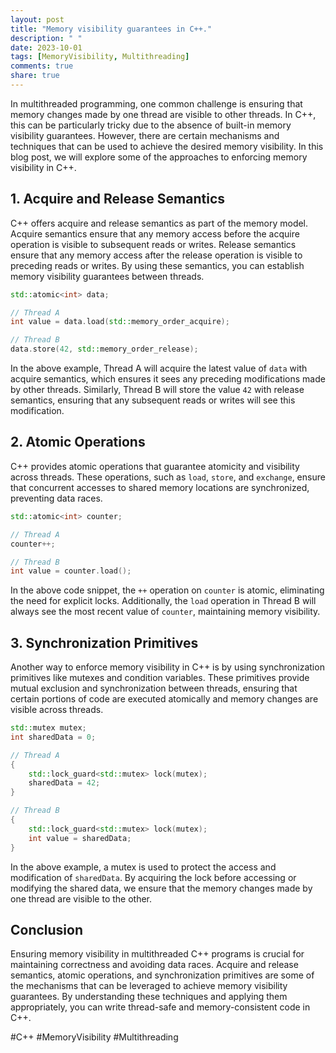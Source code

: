 ```yaml
---
layout: post
title: "Memory visibility guarantees in C++."
description: " "
date: 2023-10-01
tags: [MemoryVisibility, Multithreading]
comments: true
share: true
---
```


In multithreaded programming, one common challenge is ensuring that memory changes made by one thread are visible to other threads. In C++, this can be particularly tricky due to the absence of built-in memory visibility guarantees. However, there are certain mechanisms and techniques that can be used to achieve the desired memory visibility. In this blog post, we will explore some of the approaches to enforcing memory visibility in C++.

## 1. Acquire and Release Semantics

C++ offers acquire and release semantics as part of the memory model. Acquire semantics ensure that any memory access before the acquire operation is visible to subsequent reads or writes. Release semantics ensure that any memory access after the release operation is visible to preceding reads or writes. By using these semantics, you can establish memory visibility guarantees between threads.

```c++
std::atomic<int> data;

// Thread A
int value = data.load(std::memory_order_acquire);

// Thread B
data.store(42, std::memory_order_release);
```

In the above example, Thread A will acquire the latest value of `data` with acquire semantics, which ensures it sees any preceding modifications made by other threads. Similarly, Thread B will store the value `42` with release semantics, ensuring that any subsequent reads or writes will see this modification.

## 2. Atomic Operations

C++ provides atomic operations that guarantee atomicity and visibility across threads. These operations, such as `load`, `store`, and `exchange`, ensure that concurrent accesses to shared memory locations are synchronized, preventing data races.

```c++
std::atomic<int> counter;

// Thread A
counter++;

// Thread B
int value = counter.load();
```

In the above code snippet, the `++` operation on `counter` is atomic, eliminating the need for explicit locks. Additionally, the `load` operation in Thread B will always see the most recent value of `counter`, maintaining memory visibility.

## 3. Synchronization Primitives

Another way to enforce memory visibility in C++ is by using synchronization primitives like mutexes and condition variables. These primitives provide mutual exclusion and synchronization between threads, ensuring that certain portions of code are executed atomically and memory changes are visible across threads.

```c++
std::mutex mutex;
int sharedData = 0;

// Thread A
{
    std::lock_guard<std::mutex> lock(mutex);
    sharedData = 42;
}

// Thread B
{
    std::lock_guard<std::mutex> lock(mutex);
    int value = sharedData;
}
```

In the above example, a mutex is used to protect the access and modification of `sharedData`. By acquiring the lock before accessing or modifying the shared data, we ensure that the memory changes made by one thread are visible to the other.

## Conclusion

Ensuring memory visibility in multithreaded C++ programs is crucial for maintaining correctness and avoiding data races. Acquire and release semantics, atomic operations, and synchronization primitives are some of the mechanisms that can be leveraged to achieve memory visibility guarantees. By understanding these techniques and applying them appropriately, you can write thread-safe and memory-consistent code in C++.

#C++ #MemoryVisibility #Multithreading